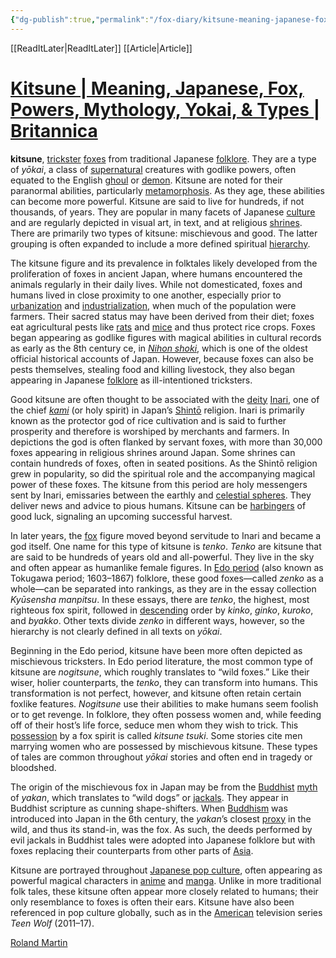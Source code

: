```yaml
---
{"dg-publish":true,"permalink":"/fox-diary/kitsune-meaning-japanese-fox-powers-mythology-yokai-and-types-britannica/"}
---
```


[[ReadItLater\|ReadItLater]] [[Article\|Article]]



# [Kitsune | Meaning, Japanese, Fox, Powers, Mythology, Yokai, & Types | Britannica](https://www.britannica.com/topic/kitsune)

**kitsune**, [trickster](https://www.britannica.com/art/trickster-tale) [foxes](https://www.britannica.com/animal/fox-mammal) from traditional Japanese [folklore](https://www.britannica.com/topic/folklore-academic-discipline). They are a type of *yōkai*, a class of [supernatural](https://www.britannica.com/topic/supernaturalism) creatures with godlike powers, often equated to the English [ghoul](https://www.britannica.com/topic/ghoul) or [demon](https://www.britannica.com/topic/demon-Greek-religion). Kitsune are noted for their paranormal abilities, particularly [metamorphosis](https://www.merriam-webster.com/dictionary/metamorphosis). As they age, these abilities can become more powerful. Kitsune are said to live for hundreds, if not thousands, of years. They are popular in many facets of Japanese [culture](https://www.merriam-webster.com/dictionary/culture) and are regularly depicted in visual art, in text, and at religious [shrines](https://www.britannica.com/topic/Shrine-Shinto). There are primarily two types of kitsune: mischievous and good. The latter grouping is often expanded to include a more defined spiritual [hierarchy](https://www.merriam-webster.com/dictionary/hierarchy).

The kitsune figure and its prevalence in folktales likely developed from the proliferation of foxes in ancient Japan, where humans encountered the animals regularly in their daily lives. While not domesticated, foxes and humans lived in close proximity to one another, especially prior to [urbanization](https://www.britannica.com/topic/urbanization) and [industrialization](https://www.britannica.com/topic/industrialization), when much of the population were farmers. Their sacred status may have been derived from their diet; foxes eat agricultural pests like [rats](https://www.britannica.com/animal/rat) and [mice](https://www.britannica.com/animal/mouse-rodent) and thus protect rice crops. Foxes began appearing as godlike figures with magical abilities in cultural records as early as the 8th century ce, in *[Nihon shoki](https://www.britannica.com/topic/Nihon-shoki)*, which is one of the oldest official historical accounts of Japan. However, because foxes can also be pests themselves, stealing food and killing livestock, they also began appearing in Japanese [folklore](https://www.britannica.com/dictionary/folklore) as ill-intentioned tricksters.

Good kitsune are often thought to be associated with the [deity](https://www.britannica.com/topic/deity) [Inari](https://www.britannica.com/topic/Inari), one of the chief [*kami*](https://www.britannica.com/topic/kami) (or holy spirit) in Japan’s [Shintō](https://www.britannica.com/topic/Shinto) religion. Inari is primarily known as the protector god of rice cultivation and is said to further prosperity and therefore is worshiped by merchants and farmers. In depictions the god is often flanked by servant foxes, with more than 30,000 foxes appearing in religious shrines around Japan. Some shrines can contain hundreds of foxes, often in seated positions. As the Shintō religion grew in popularity, so did the spiritual role and the accompanying magical power of these foxes. The kitsune from this period are holy messengers sent by Inari, emissaries between the earthly and [celestial spheres](https://www.britannica.com/science/celestial-sphere). They deliver news and advice to pious humans. Kitsune can be [harbingers](https://www.merriam-webster.com/dictionary/harbingers) of good luck, signaling an upcoming successful harvest.

In later years, the [fox](https://www.britannica.com/animal/fox-mammal) figure moved beyond servitude to Inari and became a god itself. One name for this type of kitsune is *tenko*. *Tenko* are kitsune that are said to be hundreds of years old and all-powerful. They live in the sky and often appear as humanlike female figures. In [Edo period](https://www.britannica.com/event/Tokugawa-period) (also known as Tokugawa period; 1603–1867) folklore, these good foxes—called *zenko* as a whole—can be separated into rankings, as they are in the essay collection *Kyūsensha manpitsu*. In these essays, there are *tenko*, the highest, most righteous fox spirit, followed in [descending](https://www.britannica.com/dictionary/descending) order by *kinko*, *ginko*, *kuroko*, and *byakko*. Other texts divide *zenko* in different ways, however, so the hierarchy is not clearly defined in all texts on *yōkai*.

Beginning in the Edo period, kitsune have been more often depicted as mischievous tricksters. In Edo period literature, the most common type of kitsune are *nogitsune*, which roughly translates to “wild foxes.” Like their wiser, holier counterparts, the *tenko*, they can transform into humans. This transformation is not perfect, however, and kitsune often retain certain foxlike features. *Nogitsune* use their abilities to make humans seem foolish or to get revenge. In folklore, they often possess women and, while feeding off of their host’s life force, seduce men whom they wish to trick. This [possession](https://www.britannica.com/topic/possession-religion) by a fox spirit is called *kitsune tsuki*. Some stories cite men marrying women who are possessed by mischievous kitsune. These types of tales are common throughout *yōkai* stories and often end in tragedy or bloodshed.

The origin of the mischievous fox in Japan may be from the [Buddhist](https://www.britannica.com/topic/Buddhism/Mythology#ref68742) [myth](https://www.merriam-webster.com/dictionary/myth) of *yakan*, which translates to “wild dogs” or [jackals](https://www.britannica.com/animal/jackal). They appear in Buddhist scripture as cunning shape-shifters. When [Buddhism](https://www.britannica.com/topic/Buddhism) was introduced into Japan in the 6th century, the *yakan*’s closest [proxy](https://www.merriam-webster.com/dictionary/proxy) in the wild, and thus its stand-in, was the fox. As such, the deeds performed by evil jackals in Buddhist tales were adopted into Japanese folklore but with foxes replacing their counterparts from other parts of [Asia](https://www.britannica.com/place/Asia).

Kitsune are portrayed throughout [Japanese pop culture](https://www.britannica.com/place/Japan/Daily-life-and-social-customs#ref23316), often appearing as powerful magical characters in [anime](https://www.britannica.com/art/anime-Japanese-animation) and [manga](https://www.britannica.com/art/comic-strip/Asia-and-the-manga#ref278938). Unlike in more traditional folk tales, these kitsune often appear more closely related to humans; their only resemblance to foxes is often their ears. Kitsune have also been referenced in pop culture globally, such as in the [American](https://www.britannica.com/place/United-States) television series *Teen Wolf* (2011–17).

[Roland Martin](https://www.britannica.com/contributor/roland-martin/12876944)